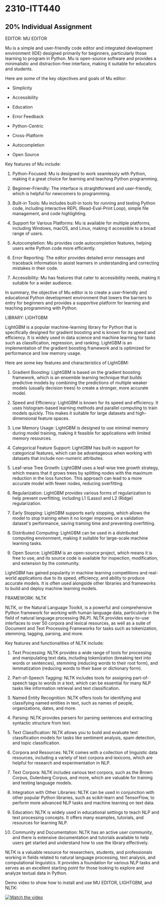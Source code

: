 # 2310-ITT440
## 20% Individual Assignment
EDITOR: MU EDITOR

Mu is a simple and user-friendly code editor and integrated development environment (IDE) designed primarily for beginners, particularly those learning to program in Python. Mu is open-source software and provides a minimalistic and distraction-free interface, making it suitable for educators and students.

Here are some of the key objectives and goals of Mu editor:

- Simplicity

- Accessibility

- Education

- Error Feedback

- Python-Centric

- Cross-Platform

- Autocompletion

- Open Source

Key features of Mu include:

1. Python-Focused: Mu is designed to work seamlessly with Python, making it a great choice for learning and teaching Python programming.

2. Beginner-Friendly: The interface is straightforward and user-friendly, which is helpful for newcomers to programming.

3. Built-in Tools: Mu includes built-in tools for running and testing Python code, including interactive REPL (Read-Eval-Print Loop), simple file management, and code highlighting.

4. Support for Various Platforms: Mu is available for multiple platforms, including Windows, macOS, and Linux, making it accessible to a broad range of users.

5. Autocompletion: Mu provides code autocompletion features, helping users write Python code more efficiently.

6. Error Reporting: The editor provides detailed error messages and traceback information to assist learners in understanding and correcting mistakes in their code.

7. Accessibility: Mu has features that cater to accessibility needs, making it suitable for a wider audience.

In summary, the objective of Mu editor is to create a user-friendly and educational Python development environment that lowers the barriers to entry for beginners and provides a supportive platform for learning and teaching programming with Python.

LIBRARY: LIGHTGBM

LightGBM is a popular machine-learning library for Python that is specifically designed for gradient boosting and is known for its speed and efficiency. It is widely used in data science and machine learning for tasks such as classification, regression, and ranking. LightGBM is an implementation of the gradient boosting framework and is optimized for performance and low memory usage.

Here are some key features and characteristics of LightGBM:

1. Gradient Boosting: LightGBM is based on the gradient boosting framework, which is an ensemble learning technique that builds predictive models by combining the predictions of multiple weaker models (usually decision trees) to create a stronger, more accurate model.

2. Speed and Efficiency: LightGBM is known for its speed and efficiency. It uses histogram-based learning methods and parallel computing to train models quickly. This makes it suitable for large datasets and high-dimensional feature spaces.

3. Low Memory Usage: LightGBM is designed to use minimal memory during model training, making it feasible for applications with limited memory resources.

4. Categorical Feature Support: LightGBM has built-in support for categorical features, which can be advantageous when working with datasets that include non-numeric attributes.

5. Leaf-wise Tree Growth: LightGBM uses a leaf-wise tree growth strategy, which means that it grows trees by splitting nodes with the maximum reduction in the loss function. This approach can lead to a more accurate model with fewer nodes, reducing overfitting.

6. Regularization: LightGBM provides various forms of regularization to help prevent overfitting, including L1 (Lasso) and L2 (Ridge) regularization.

7. Early Stopping: LightGBM supports early stopping, which allows the model to stop training when it no longer improves on a validation dataset's performance, saving training time and preventing overfitting.

8. Distributed Computing: LightGBM can be used in a distributed computing environment, making it suitable for large-scale machine learning tasks.

9. Open Source: LightGBM is an open-source project, which means it is free to use, and its source code is available for inspection, modification, and extension by the community.

LightGBM has gained popularity in machine learning competitions and real-world applications due to its speed, efficiency, and ability to produce accurate models. It is often used alongside other libraries and frameworks to build and deploy machine learning models.

FRAMEWORK: NLTK

NLTK, or the Natural Language Toolkit, is a powerful and comprehensive Python framework for working with human language data, particularly in the field of natural language processing (NLP). NLTK provides easy-to-use interfaces to over 50 corpora and lexical resources, as well as a suite of Document and Text Processing Frameworks for tasks such as tokenization, stemming, tagging, parsing, and more.

Key features and functionalities of NLTK include:

1. Text Processing: NLTK provides a wide range of tools for processing and manipulating text data, including tokenization (breaking text into words or sentences), stemming (reducing words to their root form), and lemmatization (reducing words to their base or dictionary form).

2. Part-of-Speech Tagging: NLTK includes tools for assigning part-of-speech tags to words in a text, which can be essential for many NLP tasks like information retrieval and text classification.

3. Named Entity Recognition: NLTK offers tools for identifying and classifying named entities in text, such as names of people, organizations, dates, and more.

4. Parsing: NLTK provides parsers for parsing sentences and extracting syntactic structure from text.

5. Text Classification: NLTK allows you to build and evaluate text classification models for tasks like sentiment analysis, spam detection, and topic classification.

6. Corpora and Resources: NLTK comes with a collection of linguistic data resources, including a variety of text corpora and lexicons, which are helpful for research and experimentation in NLP.

7. Text Corpora: NLTK includes various text corpora, such as the Brown Corpus, Gutenberg Corpus, and more, which are valuable for training and testing language models.

8. Integration with Other Libraries: NLTK can be used in conjunction with other popular Python libraries, such as scikit-learn and TensorFlow, to perform more advanced NLP tasks and machine learning on text data.

9. Education: NLTK is widely used in educational settings to teach NLP and text processing concepts. It offers many examples, tutorials, and resources for learning NLP.

10. Community and Documentation: NLTK has an active user community, and there is extensive documentation and tutorials available to help users get started and understand how to use the library effectively.

NLTK is a valuable resource for researchers, students, and professionals working in fields related to natural language processing, text analysis, and computational linguistics. It provides a foundation for various NLP tasks and serves as an excellent starting point for those looking to explore and analyze textual data in Python.

Demo video to show how to install and use MU EDITOR, LIGHTGBM, and NLTK:


[![Watch the video](https://img.youtube.com/vi/psZWbaceEY0/hqdefault.jpg)](https://www.youtube.com/embed/psZWbaceEY0)
